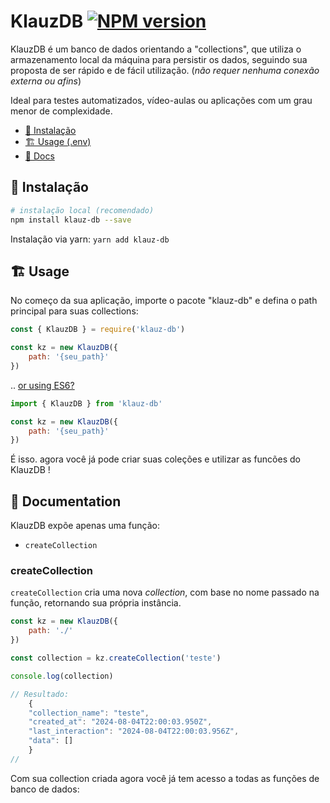 # KlauzDB [![NPM version](https://img.shields.io/npm/v/klauz-db.svg?style=flat-square)](https://www.npmjs.com/package/klauz-db)

KlauzDB é um banco de dados orientando a "collections", que utiliza o armazenamento local da máquina para persistir os dados, seguindo sua proposta de ser rápido e de fácil utilização. (*não requer nenhuma conexão externa ou afins*)

Ideal para testes automatizados, vídeo-aulas ou aplicações com um grau menor de complexidade.


* [🌱 Instalação](#-Instalação)
* [🏗️ Usage (.env)](#%EF%B8%8F-usage)
* [📖 Docs](#-documentation)
<!-- * [📚 Examples](#-examples) -->
<!-- * [❓ FAQ](#-faq) -->
<!-- * [⏱️ Changelog](./CHANGELOG.md) -->

## 🌱 Instalação

```bash
# instalação local (recomendado)
npm install klauz-db --save
```

Instalação via yarn: `yarn add klauz-db`

## 🏗️ Usage

No começo da sua aplicação, importe o pacote "klauz-db" e defina o path principal para suas collections:

```javascript
const { KlauzDB } = require('klauz-db')

const kz = new KlauzDB({
    path: '{seu_path}'
})
```

.. [or using ES6?]()

```javascript
import { KlauzDB } from 'klauz-db'

const kz = new KlauzDB({
    path: '{seu_path}'
})
```

É isso. agora você já pode criar suas coleções e utilizar as funcões do KlauzDB !

## 📖 Documentation

KlauzDB expõe apenas uma função:

* `createCollection`

### createCollection

`createCollection` cria uma nova *collection*, com base no nome passado na função, retornando sua própria instância.

```js
const kz = new KlauzDB({
    path: './'
})

const collection = kz.createCollection('teste')

console.log(collection)

// Resultado:
    {
    "collection_name": "teste",
    "created_at": "2024-08-04T22:00:03.950Z",
    "last_interaction": "2024-08-04T22:00:03.956Z",
    "data": []
    }
//
```

Com sua collection criada agora você já tem acesso a todas as funções de banco de dados:

